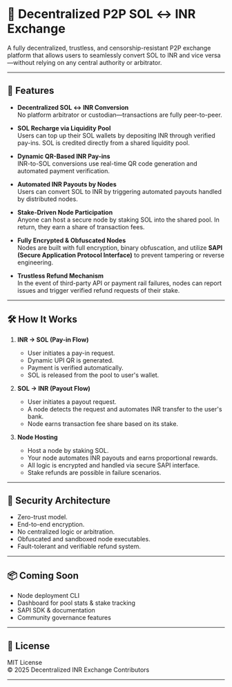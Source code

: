 # 🔁 Decentralized P2P SOL ↔ INR Exchange

A fully decentralized, trustless, and censorship-resistant P2P exchange platform that allows users to seamlessly convert SOL to INR and vice versa—without relying on any central authority or arbitrator.

---

## 🚀 Features

- **Decentralized SOL ↔ INR Conversion**  
  No platform arbitrator or custodian—transactions are fully peer-to-peer.

- **SOL Recharge via Liquidity Pool**  
  Users can top up their SOL wallets by depositing INR through verified pay-ins. SOL is credited directly from a shared liquidity pool.

- **Dynamic QR-Based INR Pay-ins**  
  INR-to-SOL conversions use real-time QR code generation and automated payment verification.

- **Automated INR Payouts by Nodes**  
  Users can convert SOL to INR by triggering automated payouts handled by distributed nodes.

- **Stake-Driven Node Participation**  
  Anyone can host a secure node by staking SOL into the shared pool. In return, they earn a share of transaction fees.

- **Fully Encrypted & Obfuscated Nodes**  
  Nodes are built with full encryption, binary obfuscation, and utilize **SAPI (Secure Application Protocol Interface)** to prevent tampering or reverse engineering.

- **Trustless Refund Mechanism**  
  In the event of third-party API or payment rail failures, nodes can report issues and trigger verified refund requests of their stake.

---

## 🛠️ How It Works

1. **INR → SOL (Pay-in Flow)**  
   - User initiates a pay-in request.  
   - Dynamic UPI QR is generated.  
   - Payment is verified automatically.  
   - SOL is released from the pool to user's wallet.

2. **SOL → INR (Payout Flow)**  
   - User initiates a payout request.  
   - A node detects the request and automates INR transfer to the user's bank.  
   - Node earns transaction fee share based on its stake.

3. **Node Hosting**  
   - Host a node by staking SOL.  
   - Your node automates INR payouts and earns proportional rewards.  
   - All logic is encrypted and handled via secure SAPI interface.  
   - Stake refunds are possible in failure scenarios.

---

## 🔐 Security Architecture

- Zero-trust model.
- End-to-end encryption.
- No centralized logic or arbitration.
- Obfuscated and sandboxed node executables.
- Fault-tolerant and verifiable refund system.

---

## 📦 Coming Soon

- Node deployment CLI  
- Dashboard for pool stats & stake tracking  
- SAPI SDK & documentation  
- Community governance features  

---

## 📜 License

MIT License  
© 2025 Decentralized INR Exchange Contributors

---


